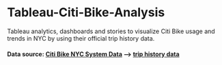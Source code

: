 # Tableau-Citi-Bike-Analysis

Tableau analytics, dashboards and stories to visualize Citi Bike usage and trends in NYC by using their official trip history data.

#### Data source: [Citi Bike NYC System Data](https://www.citibikenyc.com/system-data) --> [trip history data](https://s3.amazonaws.com/tripdata/index.html)

